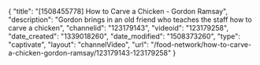 {
    "title": "[1508455778] How to Carve a Chicken - Gordon Ramsay",
    "description": "Gordon brings in an old friend who teaches the staff how to carve a chicken",
    "channelid": "123179143",
    "videoid": "123179258",
    "date_created": "1339018260",
    "date_modified": "1508373260",
    "type": "captivate",
    "layout": "channelVideo",
    "url": "\/food-network\/how-to-carve-a-chicken-gordon-ramsay\/123179143-123179258"
}